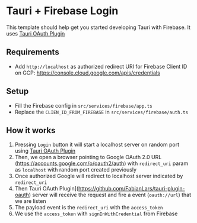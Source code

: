 # Tauri + Firebase Login

This template should help get you started developing Tauri with Firebase. It uses [Tauri OAuth Plugin](https://github.com/FabianLars/tauri-plugin-oauth)

## Requirements

- Add `http://localhost` as authorized redirect URI for Firebase Client ID on GCP: https://console.cloud.google.com/apis/credentials

## Setup

- Fill the Firebase config in `src/services/firebase/app.ts`
- Replace the `CLIEN_ID_FROM_FIREBASE` in `src/services/firebase/auth.ts`

## How it works

1. Pressing `Login` button it will start a localhost server on random port using [Tauri OAuth Plugin](https://github.com/FabianLars/tauri-plugin-oauth)
2. Then, we open a browser pointing to Google OAuth 2.0 URL (https://accounts.google.com/o/oauth2/auth) with `redirect_uri` param as `localhost` with random port created previously
3. Once authorized Google will redirect to localhost server indicated by `redirect_uri`
4. Then Tauri OAuth Plugin](https://github.com/FabianLars/tauri-plugin-oauth) server will receive the request and fire a event (`oauth://url`) that we are listen
5. The payload event is the `redirect_uri` with the `access_token`
6. We use the `access_token` with `signInWithCredential` from Firebase

